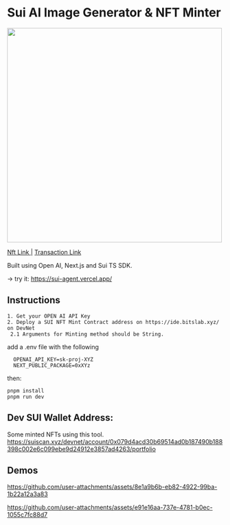 # Sui AI Image Generator & NFT Minter


<img src="https://github.com/user-attachments/assets/24238988-b742-4125-8ac9-406dcb73b5bd" width="500" height="500" />

<a href="https://suiscan.xyz/devnet/object/0xf2815f0c81ef92a045842ae8c645308366367fc5f5ab40d563735611a9062761/tx-blocks" target="blank"> Nft Link </a> |  <a href="https://suiscan.xyz/devnet/tx/7e4JH3fvRpgM7Ww2piGn8i44ZKK24uZo3rBhnJbnR6J4" target="blank"> Transaction Link </a>



Built using Open AI, Next.js and Sui TS SDK.


-> try it: https://sui-agent.vercel.app/


## Instructions

```
1. Get your OPEN AI API Key
2. Deploy a SUI NFT Mint Contract address on https://ide.bitslab.xyz/ on DevNet
 2.1 Arguments for Minting method should be String.
```

add a .env file with the following

```
  OPENAI_API_KEY=sk-proj-XYZ
  NEXT_PUBLIC_PACKAGE=0xXYz
```

then:

```
pnpm install
pnpm run dev
```


## Dev SUI Wallet Address:

Some minted NFTs using this tool.
https://suiscan.xyz/devnet/account/0x079d4acd30b69514ad0b187490b188398c002e6c099ebe9d24912e3857ad4263/portfolio


## Demos

https://github.com/user-attachments/assets/8e1a9b6b-eb82-4922-99ba-1b22a12a3a83



https://github.com/user-attachments/assets/e91e16aa-737e-4781-b0ec-1055c7fc88d7

